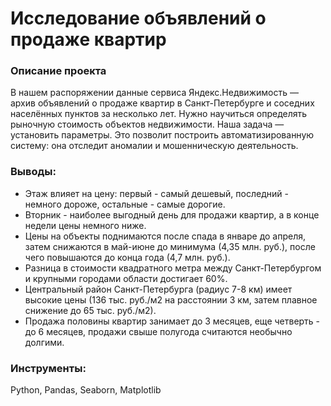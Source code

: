 # Исследование объявлений о продаже квартир

### Описание проекта

В нашем распоряжении данные сервиса Яндекс.Недвижимость — архив объявлений о продаже квартир в Санкт-Петербурге и соседних населённых пунктов за несколько лет. Нужно научиться определять рыночную стоимость объектов недвижимости. Наша задача — установить параметры. Это позволит построить автоматизированную систему: она отследит аномалии и мошенническую деятельность. 


### Выводы:

- Этаж влияет на цену: первый - самый дешевый, последний - немного дороже, остальные - самые дорогие.
- Вторник - наиболее выгодный день для продажи квартир, а в конце недели цены немного ниже.
- Цены на объекты поднимаются после спада в январе до апреля, затем снижаются в май-июне до минимума (4,35 млн. руб.), после чего повышаются до конца года (4,7 млн. руб.).
- Разница в стоимости квадратного метра между Санкт-Петербургом и крупными городами области достигает 60%.
- Центральный район Санкт-Петербурга (радиус 7-8 км) имеет высокие цены (136 тыс. руб./м2 на расстоянии 3 км, затем плавное снижение до 65 тыс. руб./м2).
- Продажа половины квартир занимает до 3 месяцев, еще четверть - до 6 месяцев, продажи свыше полугода считаются необычно долгими.

### Инструменты:

Python, Pandas, Seaborn, Matplotlib